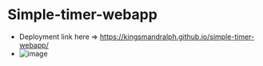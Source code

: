 # Simple-timer-webapp
- Deployment link here => https://kingsmandralph.github.io/simple-timer-webapp/
- ![image](https://drive.google.com/file/d/1ECU_fXJnbK4Uvch-bhoGb3ENUjIiLYwQ/view?usp=share_link)
